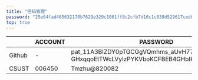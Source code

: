 ```yaml
---
title: "密码管理"
password: "25e64fad465632170b7629e329c1061ff8c2cfb7d16c1c838d529617ced0b1d1"
top: true
---
```


|                |ACCOUNT   |PASSWORD                                    |
|----------------|----------|--------------------------------------------|
|Github          | -        |pat_11A3BIZDY0pTGCGgVQmhms_aUvH77jA3Md9YjIcOesC<br>GHxqqoEtTWcLVyIzPYKVboKCFBEB4GHbIKNbkuh|
|CSUST           | 006450   |Tmzhu@820082                                |



